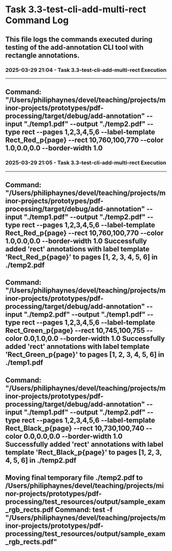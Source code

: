 # Task 3.3-test-cli-add-multi-rect Command Log

This file logs the commands executed during testing of the add-annotation CLI tool with rectangle annotations.
---
### 2025-03-29 21:04 - Task 3.3-test-cli-add-multi-rect Execution

---
Command: "/Users/philiphaynes/devel/teaching/projects/minor-projects/prototypes/pdf-processing/target/debug/add-annotation" --input "./temp1.pdf" --output "./temp2.pdf" --type rect --pages 1,2,3,4,5,6 --label-template Rect_Red_p{page} --rect 10,760,100,770 --color 1.0,0.0,0.0 --border-width 1.0
---
### 2025-03-29 21:05 - Task 3.3-test-cli-add-multi-rect Execution

---
Command: "/Users/philiphaynes/devel/teaching/projects/minor-projects/prototypes/pdf-processing/target/debug/add-annotation" --input "./temp1.pdf" --output "./temp2.pdf" --type rect --pages 1,2,3,4,5,6 --label-template Rect_Red_p{page} --rect 10,760,100,770 --color 1.0,0.0,0.0 --border-width 1.0
Successfully added 'rect' annotations with label template 'Rect_Red_p{page}' to pages [1, 2, 3, 4, 5, 6] in ./temp2.pdf
---
Command: "/Users/philiphaynes/devel/teaching/projects/minor-projects/prototypes/pdf-processing/target/debug/add-annotation" --input "./temp2.pdf" --output "./temp1.pdf" --type rect --pages 1,2,3,4,5,6 --label-template Rect_Green_p{page} --rect 10,745,100,755 --color 0.0,1.0,0.0 --border-width 1.0
Successfully added 'rect' annotations with label template 'Rect_Green_p{page}' to pages [1, 2, 3, 4, 5, 6] in ./temp1.pdf
---
Command: "/Users/philiphaynes/devel/teaching/projects/minor-projects/prototypes/pdf-processing/target/debug/add-annotation" --input "./temp1.pdf" --output "./temp2.pdf" --type rect --pages 1,2,3,4,5,6 --label-template Rect_Black_p{page} --rect 10,730,100,740 --color 0.0,0.0,0.0 --border-width 1.0
Successfully added 'rect' annotations with label template 'Rect_Black_p{page}' to pages [1, 2, 3, 4, 5, 6] in ./temp2.pdf
---
Moving final temporary file ./temp2.pdf to /Users/philiphaynes/devel/teaching/projects/minor-projects/prototypes/pdf-processing/test_resources/output/sample_exam_rgb_rects.pdf
Command: test -f "/Users/philiphaynes/devel/teaching/projects/minor-projects/prototypes/pdf-processing/test_resources/output/sample_exam_rgb_rects.pdf"
---
